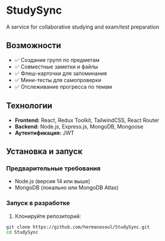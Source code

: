 # StudySync
A service for collaborative studying and exam/test preparation

## Возможности

- ✅ Создание групп по предметам
- ✅ Совместные заметки и файлы
- ✅ Флеш-карточки для запоминания
- ✅ Мини-тесты для самопроверки
- ✅ Отслеживание прогресса по темам

## Технологии

- **Frontend:** React, Redux Toolkit, TailwindCSS, React Router
- **Backend:** Node.js, Express.js, MongoDB, Mongoose
- **Аутентификация:** JWT

## Установка и запуск

### Предварительные требования
- Node.js (версия 14 или выше)
- MongoDB (локально или MongoDB Atlas)

### Запуск в разработке

1. Клонируйте репозиторий:
```bash
git clone https://github.com/hermanasoul/StudySync.git
cd StudySync
